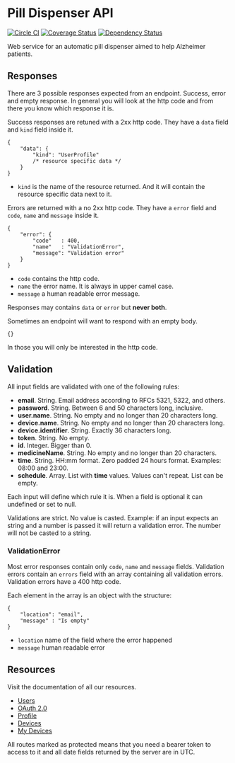 # Pill Dispenser API

[![Circle CI](https://circleci.com/gh/gaastonsr/pill-dispenser.svg?style=shield)](https://circleci.com/gh/gaastonsr/pill-dispenser)
[![Coverage Status](https://img.shields.io/coveralls/gaastonsr/pill-dispenser.svg)](https://coveralls.io/r/gaastonsr/pill-dispenser)
[![Dependency Status](https://gemnasium.com/gaastonsr/pill-dispenser.svg)](https://gemnasium.com/gaastonsr/pill-dispenser)

Web service for an automatic pill dispenser aimed to help Alzheimer patients.

## Responses

There are 3 possible responses expected from an endpoint. Success, error and empty response. In general you will look at the http code and from there you know which response it is.

Success responses are retuned with a 2xx http code. They have a `data` field and `kind` field inside it.

```
{
    "data": {
        "kind": "UserProfile"
        /* resource specific data */
    }
}
```

- `kind` is the name of the resource returned. And it will contain the resource specific data next to it.

Errors are returned with a no 2xx http code. They have a `error` field and `code`, `name` and `message` inside it.

```
{
    "error": {
        "code"   : 400,
        "name"   : "ValidationError",
        "message": "Validation error"
    }
}
```

- `code` contains the http code.
- `name` the error name. It is always in upper camel case.
- `message` a human readable error message.

Responses may contains `data` or `error` but **never both**.

Sometimes an endpoint will want to respond with an empty body.

```
{}
```

In those you will only be interested in the http code.

## Validation

All input fields are validated with one of the following rules:

- **email**. String. Email address according to RFCs 5321, 5322, and others.
- **password**. String. Between 6 and 50 characters long, inclusive.
- **user.name**. String. No empty and no longer than 20 characters long.
- **device.name**. String. No empty and no longer than 20 characters long.
- **device.identifier**. String. Exactly 36 characters long.
- **token**. String. No empty.
- **id**. Integer. Bigger than 0.
- **medicineName**. String. No empty and no longer than 20 characters.
- **time**. String. HH:mm format. Zero padded 24 hours format. Examples: 08:00 and 23:00.
- **schedule**. Array. List with **time** values. Values can't repeat. List can be empty.

Each input will define which rule it is. When a field is optional it can undefined or set to null.

Validations are strict. No value is casted. Example: if an input expects an string and a number is passed it will return a validation error. The number will not be casted to a string.

### ValidationError

Most error responses contain only `code`, `name` and `message` fields. Validation errors contain an `errors` field with an array containing all validation errors. Validation errors have a 400 http code.

Each element in the array is an object with the structure:

```
{
    "location": "email",
    "message" : "Is empty"
}
```

- `location` name of the field where the error happened
- `message` human readable error

## Resources

Visit the documentation of all our resources.

- [Users](docs/Users.md)
- [OAuth 2.0](docs/OAuth-2.0.md)
- [Profile](docs/Profile.md)
- [Devices](docs/Devices.md)
- [My Devices](docs/My-Devices.md)

All routes marked as protected means that you need a bearer token to access to it and all date fields returned by the server are in UTC.
